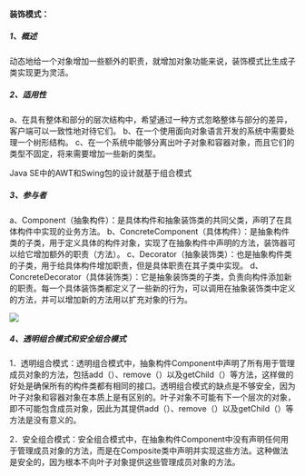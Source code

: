 #### **装饰模式：**

##### 1、概述

动态地给一个对象增加一些额外的职责，就增加对象功能来说，装饰模式比生成子类实现更为灵活。

##### 2、适用性

a、在具有整体和部分的层次结构中，希望通过一种方式忽略整体与部分的差异，客户端可以一致性地对待它们。
b、在一个使用面向对象语言开发的系统中需要处理一个树形结构。
c、在一个系统中能够分离出叶子对象和容器对象，而且它们的类型不固定，将来需要增加一些新的类型。

Java SE中的AWT和Swing包的设计就基于组合模式

##### 3、参与者

a、Component（抽象构件）：是具体构件和抽象装饰类的共同父类，声明了在具体构件中实现的业务方法。
b、ConcreteComponent（具体构件）：是抽象构件类的子类，用于定义具体的构件对象，实现了在抽象构件中声明的方法，装饰器可以给它增加额外的职责（方法）。
c、Decorator（抽象装饰类）：也是抽象构件类的子类，用于给具体构件增加职责，但是具体职责在其子类中实现。
d、ConcreteDecorator（具体装饰类）：它是抽象装饰类的子类，负责向构件添加新的职责。每一个具体装饰类都定义了一些新的行为，可以调用在抽象装饰类中定义的方法，并可以增加新的方法用以扩充对象的行为。

![](E:\JavaTool\Knowledge\Java\DesignPatterns\DecoratorPattern\src\main\resources\参与者.jpg)

##### 4、透明组合模式和安全组合模式

1．透明组合模式：透明组合模式中，抽象构件Component中声明了所有用于管理成员对象的方法，包括add（）、remove（）以及getChild（）等方法，这样做的好处是确保所有的构件类都有相同的接口。透明组合模式的缺点是不够安全，因为叶子对象和容器对象在本质上是有区别的。叶子对象不可能有下一个层次的对象，即不可能包含成员对象，因此为其提供add（）、remove（）以及getChild（）等方法是没有意义的。

2．安全组合模式：安全组合模式中，在抽象构件Component中没有声明任何用于管理成员对象的方法，而是在Composite类中声明并实现这些方法。这种做法是安全的，因为根本不向叶子对象提供这些管理成员对象的方法。
